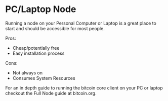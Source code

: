 # PC/Laptop Node

Running a node on your Personal Computer or Laptop is a great place to start and should be accessible for most people.

Pros:

- Cheap/potentially free
- Easy installation process

Cons:

- Not always on
- Consumes System Resources

For an in depth guide to running the bitcoin core client on your PC or laptop checkout the Full Node guide at bitcoin.org.

